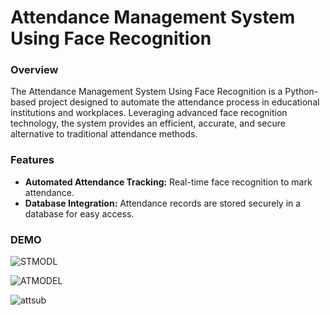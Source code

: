 # Attendance Management System Using Face Recognition
### Overview
The Attendance Management System Using Face Recognition is a Python-based project designed to automate the attendance process in educational institutions and workplaces. Leveraging advanced face recognition technology, the system provides an efficient, accurate, and secure alternative to traditional attendance methods.

### Features
- **Automated Attendance Tracking:** Real-time face recognition to mark attendance.
- **Database Integration:** Attendance records are stored securely in a database for easy access.
  
### DEMO
![STMODL](https://github.com/user-attachments/assets/48631305-54ed-42fb-87b2-ef24f1717f94)

![ATMODEL](https://github.com/user-attachments/assets/133eef46-dc5a-4fc4-b3dd-0e4316cf8ea5)

![attsub](https://github.com/user-attachments/assets/43b27d50-f360-4916-9174-df20438cee42)

